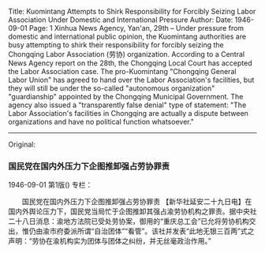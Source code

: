 Title: Kuomintang Attempts to Shirk Responsibility for Forcibly Seizing Labor Association Under Domestic and International Pressure
Author:
Date: 1946-09-01
Page: 1
Xinhua News Agency, Yan'an, 29th – Under pressure from domestic and international public opinion, the Kuomintang authorities are busy attempting to shirk their responsibility for forcibly seizing the Chongqing Labor Association (劳协) organization. According to a Central News Agency report on the 28th, the Chongqing Local Court has accepted the Labor Association case. The pro-Kuomintang "Chongqing General Labor Union" has agreed to hand over the Labor Association's facilities, but they will still be under the so-called "autonomous organization" "guardianship" appointed by the Chongqing Municipal Government. The agency also issued a "transparently false denial" type of statement: "The Labor Association's facilities in Chongqing are actually a dispute between organizations and have no political function whatsoever."



<hr /> 

Original: 


### 国民党在国内外压力下企图推卸强占劳协罪责

1946-09-01
第1版()
专栏：

　　国民党在国内外压力下企图推卸强占劳协罪责
    【新华社延安二十九日电】在国内外舆论压力下，国民党当局忙于企图推卸其强占渝劳协机构之罪责。据中央社二十八日消息：渝地方法院已受处劳协案，御用的“重庆总工会”已允将劳协机构交出，惟仍由渝市府委派所谓“自治团体”“看管”。该社并发表“此地无银三百两”式之声明：“劳协在渝机构实为团体与团体之纠纷，并无丝毫政治作用。”
